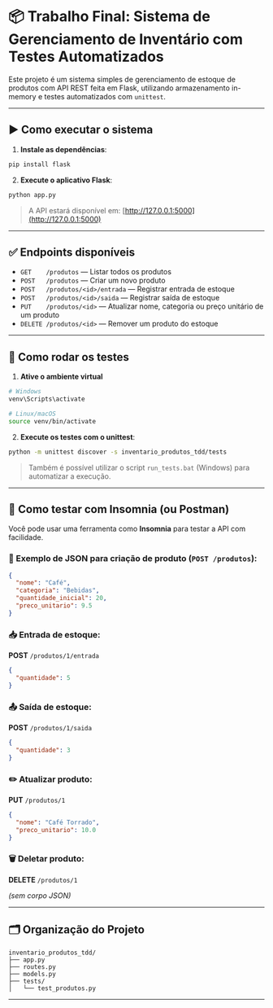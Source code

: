 # 📦 Trabalho Final: Sistema de Gerenciamento de Inventário com Testes Automatizados

Este projeto é um sistema simples de gerenciamento de estoque de produtos com API REST feita em Flask, utilizando armazenamento in-memory e testes automatizados com `unittest`.

---

## ▶️ Como executar o sistema

1. **Instale as dependências**:

```bash
pip install flask
```

2. **Execute o aplicativo Flask**:

```bash
python app.py
```

> A API estará disponível em: [http://127.0.0.1:5000](http://127.0.0.1:5000)

---

## ✅ Endpoints disponíveis

- `GET    /produtos` — Listar todos os produtos  
- `POST   /produtos` — Criar um novo produto  
- `POST   /produtos/<id>/entrada` — Registrar entrada de estoque  
- `POST   /produtos/<id>/saida` — Registrar saída de estoque  
- `PUT    /produtos/<id>` — Atualizar nome, categoria ou preço unitário de um produto  
- `DELETE /produtos/<id>` — Remover um produto do estoque  

---

## 🧪 Como rodar os testes

1. **Ative o ambiente virtual**

```bash
# Windows
venv\Scripts\activate

# Linux/macOS
source venv/bin/activate
```

2. **Execute os testes com o unittest**:

```bash
python -m unittest discover -s inventario_produtos_tdd/tests
```

> Também é possível utilizar o script `run_tests.bat` (Windows) para automatizar a execução.

---

## 🧪 Como testar com Insomnia (ou Postman)

Você pode usar uma ferramenta como **Insomnia** para testar a API com facilidade.

### 📁 Exemplo de JSON para criação de produto (`POST /produtos`):

```json
{
  "nome": "Café",
  "categoria": "Bebidas",
  "quantidade_inicial": 20,
  "preco_unitario": 9.5
}
```

### 📥 Entrada de estoque:

**POST** `/produtos/1/entrada`

```json
{
  "quantidade": 5
}
```

### 📤 Saída de estoque:

**POST** `/produtos/1/saida`

```json
{
  "quantidade": 3
}
```

### ✏️ Atualizar produto:

**PUT** `/produtos/1`

```json
{
  "nome": "Café Torrado",
  "preco_unitario": 10.0
}
```

### 🗑️ Deletar produto:

**DELETE** `/produtos/1`

*(sem corpo JSON)*

---

## 🗂️ Organização do Projeto

```
inventario_produtos_tdd/
├── app.py
├── routes.py
├── models.py
├── tests/
│   └── test_produtos.py
```

---